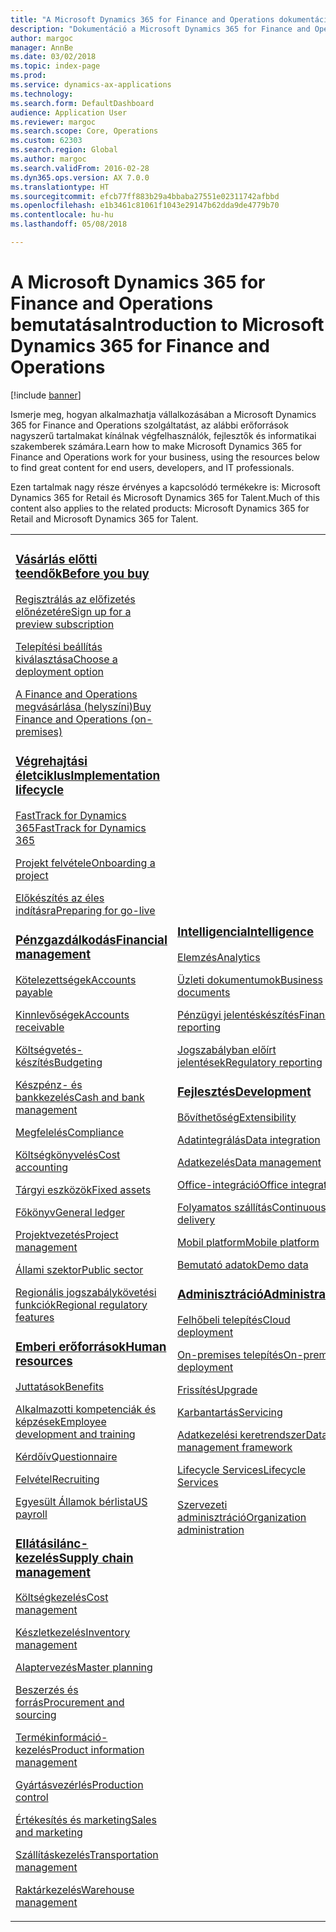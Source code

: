 ```yaml
---
title: "A Microsoft Dynamics 365 for Finance and Operations dokumentációja"
description: "Dokumentáció a Microsoft Dynamics 365 for Finance and Operations szolgáltatáshoz."
author: margoc
manager: AnnBe
ms.date: 03/02/2018
ms.topic: index-page
ms.prod: 
ms.service: dynamics-ax-applications
ms.technology: 
ms.search.form: DefaultDashboard
audience: Application User
ms.reviewer: margoc
ms.search.scope: Core, Operations
ms.custom: 62303
ms.search.region: Global
ms.author: margoc
ms.search.validFrom: 2016-02-28
ms.dyn365.ops.version: AX 7.0.0
ms.translationtype: HT
ms.sourcegitcommit: efcb77ff883b29a4bbaba27551e02311742afbbd
ms.openlocfilehash: e1b3461c81061f1043e29147b62dda9de4779b70
ms.contentlocale: hu-hu
ms.lasthandoff: 05/08/2018

---
```


# <a name="introduction-to-microsoft-dynamics-365-for-finance-and-operations"></a><span data-ttu-id="edb64-103">A Microsoft Dynamics 365 for Finance and Operations bemutatása</span><span class="sxs-lookup"><span data-stu-id="edb64-103">Introduction to Microsoft Dynamics 365 for Finance and Operations</span></span>
[!include [banner](includes/banner.md)]

<span data-ttu-id="edb64-104">Ismerje meg, hogyan alkalmazhatja vállalkozásában a Microsoft Dynamics 365 for Finance and Operations szolgáltatást, az alábbi erőforrások nagyszerű tartalmakat kínálnak végfelhasználók, fejlesztők és informatikai szakemberek számára.</span><span class="sxs-lookup"><span data-stu-id="edb64-104">Learn how to make Microsoft Dynamics 365 for Finance and Operations work for your business, using the resources below to find great content for end users, developers, and IT professionals.</span></span> 

<span data-ttu-id="edb64-105">Ezen tartalmak nagy része érvényes a kapcsolódó termékekre is: Microsoft Dynamics 365 for Retail és Microsoft Dynamics 365 for Talent.</span><span class="sxs-lookup"><span data-stu-id="edb64-105">Much of this content also applies to the related products: Microsoft Dynamics 365 for Retail and Microsoft Dynamics 365 for Talent.</span></span> 

<table>
<colgroup>
<col width="33%" />
<col width="33%" />
<col width="33%" />
</colgroup>
<tbody>
<tr class="odd">
<td>
<h3><span data-ttu-id="edb64-106"><a href="get-started/before-you-buy.md">Vásárlás előtti teendők</a></span><span class="sxs-lookup"><span data-stu-id="edb64-106"><a href="get-started/before-you-buy.md">Before you buy</a></span></span></h3>
<p><span data-ttu-id="edb64-107"><a href="../dev-itpro/dev-tools/sign-up-preview-subscription.md">Regisztrálás az előfizetés előnézetére</a></span><span class="sxs-lookup"><span data-stu-id="edb64-107"><a href="../dev-itpro/dev-tools/sign-up-preview-subscription.md">Sign up for a preview subscription</a></span></span></p>
 <p><span data-ttu-id="edb64-108"><a href="../dev-itpro/deployment/choose-deployment-type.md">Telepítési beállítás kiválasztása</a></span><span class="sxs-lookup"><span data-stu-id="edb64-108"><a href="../dev-itpro/deployment/choose-deployment-type.md">Choose a deployment option</a></span></span></p>
 <p><span data-ttu-id="edb64-109"><a href="get-started/purchase-on-premises.md">A Finance and Operations megvásárlása (helyszíni)</a></span><span class="sxs-lookup"><span data-stu-id="edb64-109"><a href="get-started/purchase-on-premises.md">Buy Finance and Operations (on-premises)</a></span></span></p>

<h3><span data-ttu-id="edb64-110"><a href="imp-lifecycle/implementation-lifecycle.md">Végrehajtási életciklus</a></span><span class="sxs-lookup"><span data-stu-id="edb64-110"><a href="imp-lifecycle/implementation-lifecycle.md">Implementation lifecycle</a></span></span></h3>
<p><span data-ttu-id="edb64-111"><a href="get-started/fasttrack-dynamics-365-overview.md">FastTrack for Dynamics 365</a></span><span class="sxs-lookup"><span data-stu-id="edb64-111"><a href="get-started/fasttrack-dynamics-365-overview.md">FastTrack for Dynamics 365</a></span></span></p>
<p><span data-ttu-id="edb64-112"><a href="imp-lifecycle/onboard.md">Projekt felvétele</a></span><span class="sxs-lookup"><span data-stu-id="edb64-112"><a href="imp-lifecycle/onboard.md">Onboarding a project</a></span></span></p>
<p><span data-ttu-id="edb64-113"><a href="imp-lifecycle/prepare-go-live.md">Előkészítés az éles indításra</a></span><span class="sxs-lookup"><span data-stu-id="edb64-113"><a href="imp-lifecycle/prepare-go-live.md">Preparing for go-live</a></span></span></p>
  
<h3><span data-ttu-id="edb64-114"><a href="../financials/index.md">Pénzgazdálkodás</a></span><span class="sxs-lookup"><span data-stu-id="edb64-114"><a href="../financials/index.md">Financial management</a></span></span></h3>
<p><span data-ttu-id="edb64-115"><a href="../financials/accounts-payable/accounts-payable.md">Kötelezettségek</a></span><span class="sxs-lookup"><span data-stu-id="edb64-115"><a href="../financials/accounts-payable/accounts-payable.md">Accounts payable</a></span></span></p>
<p><span data-ttu-id="edb64-116"><a href="../financials/accounts-receivable/accounts-receivable.md">Kinnlevőségek</a></span><span class="sxs-lookup"><span data-stu-id="edb64-116"><a href="../financials/accounts-receivable/accounts-receivable.md">Accounts receivable</a></span></span></p>
<p><span data-ttu-id="edb64-117"><a href="../financials/budgeting/budgeting-overview.md">Költségvetés-készítés</a></span><span class="sxs-lookup"><span data-stu-id="edb64-117"><a href="../financials/budgeting/budgeting-overview.md">Budgeting</a></span></span></p>
<p><span data-ttu-id="edb64-118"><a href="../financials/cash-bank-management/cash-bank-management.md">Készpénz- és bankkezelés</a></span><span class="sxs-lookup"><span data-stu-id="edb64-118"><a href="../financials/cash-bank-management/cash-bank-management.md">Cash and bank management</a></span></span></p>
<p><span data-ttu-id="edb64-119"><a href="../financials/general-ledger/audit-policy-rules.md">Megfelelés</a></span><span class="sxs-lookup"><span data-stu-id="edb64-119"><a href="../financials/general-ledger/audit-policy-rules.md">Compliance</a></span></span></p>
<p><span data-ttu-id="edb64-120"><a href="../financials/cost-accounting/cost-accounting-home-page.md">Költségkönyvelés</a></span><span class="sxs-lookup"><span data-stu-id="edb64-120"><a href="../financials/cost-accounting/cost-accounting-home-page.md">Cost accounting</a></span></span></p>
<p><span data-ttu-id="edb64-121"><a href="../financials/fixed-assets/fixed-assets.md">Tárgyi eszközök</a></span><span class="sxs-lookup"><span data-stu-id="edb64-121"><a href="../financials/fixed-assets/fixed-assets.md">Fixed assets</a></span></span></p>
<p><span data-ttu-id="edb64-122"><a href="../financials/general-ledger/general-ledger.md">Főkönyv</a></span><span class="sxs-lookup"><span data-stu-id="edb64-122"><a href="../financials/general-ledger/general-ledger.md">General ledger</a></span></span></p>
<p><span data-ttu-id="edb64-123"><a href="../financials/project-management/overview-project-management-accounting.md">Projektvezetés</a></span><span class="sxs-lookup"><span data-stu-id="edb64-123"><a href="../financials/project-management/overview-project-management-accounting.md">Project management</a></span></span></p>
<p><span data-ttu-id="edb64-124"><a href="../financials/public-sector/public-sector-functionality.md">Állami szektor</a></span><span class="sxs-lookup"><span data-stu-id="edb64-124"><a href="../financials/public-sector/public-sector-functionality.md">Public sector</a></span></span></p>
<p><span data-ttu-id="edb64-125"><a href="../dev-itpro/lcs-solutions/country-region.md">Regionális jogszabálykövetési funkciók</a></span><span class="sxs-lookup"><span data-stu-id="edb64-125"><a href="../dev-itpro/lcs-solutions/country-region.md">Regional regulatory features</a></span></span></p>

<H3><span data-ttu-id="edb64-126"><a href="hr/hr-landing-page.md">Emberi erőforrások</a></span><span class="sxs-lookup"><span data-stu-id="edb64-126"><a href="hr/hr-landing-page.md">Human resources</a></span></span></h3>
<p><span data-ttu-id="edb64-127"><a href="../talent/manage-benefit-program.md">Juttatások</a></span><span class="sxs-lookup"><span data-stu-id="edb64-127"><a href="../talent/manage-benefit-program.md">Benefits</a></span></span></p>
<p><span data-ttu-id="edb64-128"><a href="../talent/performance-management-overview.md">Alkalmazotti kompetenciák és képzések</a></span><span class="sxs-lookup"><span data-stu-id="edb64-128"><a href="../talent/performance-management-overview.md">Employee development and training</a></span></span></p>
<p><span data-ttu-id="edb64-129"><a href="../talent/questionnaires.md">Kérdőív</a></span><span class="sxs-lookup"><span data-stu-id="edb64-129"><a href="../talent/questionnaires.md">Questionnaire</a></span></span></p>
<p><span data-ttu-id="edb64-130"><a href="hr/manage-recruiting-process.md">Felvétel</a></span><span class="sxs-lookup"><span data-stu-id="edb64-130"><a href="hr/manage-recruiting-process.md">Recruiting</a></span></span></p>
<p><span data-ttu-id="edb64-131"><a href="hr/localizations/noam-usa-payroll.md">Egyesült Államok bérlista</a></span><span class="sxs-lookup"><span data-stu-id="edb64-131"><a href="hr/localizations/noam-usa-payroll.md">US payroll</a></span></span></p>

<h3><span data-ttu-id="edb64-132"><a href="../supply-chain/index.md">Ellátásilánc-kezelés</a></span><span class="sxs-lookup"><span data-stu-id="edb64-132"><a href="../supply-chain/index.md">Supply chain management</a></span></span></h3>
<p><span data-ttu-id="edb64-133"><a href="../supply-chain/cost-management/costing-sheets.md">Költségkezelés</a></span><span class="sxs-lookup"><span data-stu-id="edb64-133"><a href="../supply-chain/cost-management/costing-sheets.md">Cost management</a></span></span></p>
<p><span data-ttu-id="edb64-134"><a href="../supply-chain/inventory/inventory-home-page.md">Készletkezelés</a></span><span class="sxs-lookup"><span data-stu-id="edb64-134"><a href="../supply-chain/inventory/inventory-home-page.md">Inventory management</a></span></span></p>
<p><span data-ttu-id="edb64-135"><a href="../supply-chain/master-planning/master-plans.md">Alaptervezés</a></span><span class="sxs-lookup"><span data-stu-id="edb64-135"><a href="../supply-chain/master-planning/master-plans.md">Master planning</a></span></span></p>
<p><span data-ttu-id="edb64-136"><a href="../supply-chain/procurement/procurement-sourcing-overview.md">Beszerzés és forrás</a></span><span class="sxs-lookup"><span data-stu-id="edb64-136"><a href="../supply-chain/procurement/procurement-sourcing-overview.md">Procurement and sourcing</a></span></span></p>
<p><span data-ttu-id="edb64-137"><a href="../supply-chain/pim/product-information.md">Termékinformáció-kezelés</a></span><span class="sxs-lookup"><span data-stu-id="edb64-137"><a href="../supply-chain/pim/product-information.md">Product information management</a></span></span></p>
<p><span data-ttu-id="edb64-138"><a href="../supply-chain/production-control/production-process-overview.md">Gyártásvezérlés</a></span><span class="sxs-lookup"><span data-stu-id="edb64-138"><a href="../supply-chain/production-control/production-process-overview.md">Production control</a></span></span></p>
<p><span data-ttu-id="edb64-139"><a href="../supply-chain/sales-marketing/overview-sales-marketing.md">Értékesítés és marketing</a></span><span class="sxs-lookup"><span data-stu-id="edb64-139"><a href="../supply-chain/sales-marketing/overview-sales-marketing.md">Sales and marketing</a></span></span></p>
<p><span data-ttu-id="edb64-140"><a href="../supply-chain/transportation/transportation-management-overview.md">Szállításkezelés</a></span><span class="sxs-lookup"><span data-stu-id="edb64-140"><a href="../supply-chain/transportation/transportation-management-overview.md">Transportation management</a></span></span></p>
<p><span data-ttu-id="edb64-141"><a href="../supply-chain/warehousing/warehouse-configuration.md">Raktárkezelés</a></span><span class="sxs-lookup"><span data-stu-id="edb64-141"><a href="../supply-chain/warehousing/warehouse-configuration.md">Warehouse management</a></span></span></p>

</td>
<td>
<h3><span data-ttu-id="edb64-142"><a href="../dev-itpro/analytics/bi-reporting-home-page.md">Intelligencia</a></span><span class="sxs-lookup"><span data-stu-id="edb64-142"><a href="../dev-itpro/analytics/bi-reporting-home-page.md">Intelligence</a></span></span></h3>
<p><span data-ttu-id="edb64-143"><a href="../dev-itpro/analytics/analytics.md">Elemzés</a></span><span class="sxs-lookup"><span data-stu-id="edb64-143"><a href="../dev-itpro/analytics/analytics.md">Analytics</a></span></span></p>
 <p><span data-ttu-id="edb64-144"><a href="../dev-itpro/analytics/document-reporting-services.md">Üzleti dokumentumok</a></span><span class="sxs-lookup"><span data-stu-id="edb64-144"><a href="../dev-itpro/analytics/document-reporting-services.md">Business documents</a></span></span></p>
<p><span data-ttu-id="edb64-145"><a href="../dev-itpro/analytics/financial-reporting-intro.md">Pénzügyi jelentéskészítés</a></span><span class="sxs-lookup"><span data-stu-id="edb64-145"><a href="../dev-itpro/analytics/financial-reporting-intro.md">Financial reporting</a></span></span></p>
<p><span data-ttu-id="edb64-146"><a href="../dev-itpro/analytics/general-electronic-reporting.md">Jogszabályban előírt jelentések</a></span><span class="sxs-lookup"><span data-stu-id="edb64-146"><a href="../dev-itpro/analytics/general-electronic-reporting.md">Regulatory reporting</a></span></span></p>



<h3><span data-ttu-id="edb64-147"><a href="../dev-itpro/dev-tools/developer-home-page.md">Fejlesztés</span><span class="sxs-lookup"><span data-stu-id="edb64-147"><a href="../dev-itpro/dev-tools/developer-home-page.md">Development</span></span></h3>
<p><span data-ttu-id="edb64-148"><a href="../dev-itpro/extensibility/extensibility-home-page.md">Bővíthetőség</a></span><span class="sxs-lookup"><span data-stu-id="edb64-148"><a href="../dev-itpro/extensibility/extensibility-home-page.md">Extensibility</a></span></span></p>

<p><span data-ttu-id="edb64-149"><a href="../dev-itpro/data-entities/integration-overview.md">Adatintegrálás</a></span><span class="sxs-lookup"><span data-stu-id="edb64-149"><a href="../dev-itpro/data-entities/integration-overview.md">Data integration</a></span></span></p>
<p><span data-ttu-id="edb64-150"><a href="../dev-itpro/data-entities/data-entities.md">Adatkezelés</a></span><span class="sxs-lookup"><span data-stu-id="edb64-150"><a href="../dev-itpro/data-entities/data-entities.md">Data management</a></span></span></p>

<p><span data-ttu-id="edb64-151"><a href="../dev-itpro/office-integration/office-integration.md">Office-integráció</a></span><span class="sxs-lookup"><span data-stu-id="edb64-151"><a href="../dev-itpro/office-integration/office-integration.md">Office integration</a></span></span></p>
<p><span data-ttu-id="edb64-152"><a href="../dev-itpro/dev-tools/continuous-delivery-home-page.md">Folyamatos szállítás</a></span><span class="sxs-lookup"><span data-stu-id="edb64-152"><a href="../dev-itpro/dev-tools/continuous-delivery-home-page.md">Continuous delivery</a></span></span></p>
<p><span data-ttu-id="edb64-153"><a href="../dev-itpro/mobile-apps/platform/mobile-platform-home-page.md">Mobil platform</a></span><span class="sxs-lookup"><span data-stu-id="edb64-153"><a href="../dev-itpro/mobile-apps/platform/mobile-platform-home-page.md">Mobile platform</a></span></span></p>
<p><span data-ttu-id="edb64-154"><a href="get-started/demo-data.md">Bemutató adatok</a></span><span class="sxs-lookup"><span data-stu-id="edb64-154"><a href="get-started/demo-data.md">Demo data</a></span></span></p>

<h3><span data-ttu-id="edb64-155"><a href="../dev-itpro/sysadmin/system-administration-home-page.md">Adminisztráció</span><span class="sxs-lookup"><span data-stu-id="edb64-155"><a href="../dev-itpro/sysadmin/system-administration-home-page.md">Administration</span></span></h3>
<p><span data-ttu-id="edb64-156"><a href="../dev-itpro/deployment/cloud-deployment-overview.md">Felhőbeli telepítés</a></span><span class="sxs-lookup"><span data-stu-id="edb64-156"><a href="../dev-itpro/deployment/cloud-deployment-overview.md">Cloud deployment</a></span></span></p>
<p><span data-ttu-id="edb64-157"><a href="../dev-itpro/deployment/on-premises-deployment-landing-page.md">On-premises telepítés</a></span><span class="sxs-lookup"><span data-stu-id="edb64-157"><a href="../dev-itpro/deployment/on-premises-deployment-landing-page.md">On-premises deployment</a></span></span></p>
<p><span data-ttu-id="edb64-158"><a href="../dev-itpro/migration-upgrade/upgrade-home-page.md">Frissítés</a></span><span class="sxs-lookup"><span data-stu-id="edb64-158"><a href="../dev-itpro/migration-upgrade/upgrade-home-page.md">Upgrade</a></span></span></p>
<p><span data-ttu-id="edb64-159"><a href="../dev-itpro/dev-tools/continuous-delivery-home-page.md#servicing">Karbantartás</a></span><span class="sxs-lookup"><span data-stu-id="edb64-159"><a href="../dev-itpro/dev-tools/continuous-delivery-home-page.md#servicing">Servicing</a></span></span></p>
<p><span data-ttu-id="edb64-160"><a href="../dev-itpro/data-entities/data-entities.md">Adatkezelési keretrendszer</a></span><span class="sxs-lookup"><span data-stu-id="edb64-160"><a href="../dev-itpro/data-entities/data-entities.md">Data management framework</a></span></span></p>
<p><span data-ttu-id="edb64-161"><a href="../dev-itpro/lifecycle-services/lcs.md">Lifecycle Services</a></span><span class="sxs-lookup"><span data-stu-id="edb64-161"><a href="../dev-itpro/lifecycle-services/lcs.md">Lifecycle Services</a></span></span></p>
<p><span data-ttu-id="edb64-162"><a href="organization-administration/organization-administration-home-page.md">Szervezeti adminisztráció</a></span><span class="sxs-lookup"><span data-stu-id="edb64-162"><a href="organization-administration/organization-administration-home-page.md">Organization administration</a></span></span></p>
</td>
<td>
<h3><span data-ttu-id="edb64-163">Kapcsolódó termékek</span><span class="sxs-lookup"><span data-stu-id="edb64-163">Related products</span></span></h3>
<h4><span data-ttu-id="edb64-164"><a href="../talent/index.md">Dynamics 365 for Talent</a></span><span class="sxs-lookup"><span data-stu-id="edb64-164"><a href="../talent/index.md">Dynamics 365 for Talent</a></span></span></h4>
<p><span data-ttu-id="edb64-165"><a href="../talent/manage-benefit-program.md">Juttatások</a></span><span class="sxs-lookup"><span data-stu-id="edb64-165"><a href="../talent/manage-benefit-program.md">Benefits</a></span></span></p>
<p><span data-ttu-id="edb64-166"><a href="../talent/performance-management-overview.md">Alkalmazotti kompetenciák és képzések</a></span><span class="sxs-lookup"><span data-stu-id="edb64-166"><a href="../talent/performance-management-overview.md">Employee development and training</a></span></span></p>
<p><span data-ttu-id="edb64-167"><a href="../talent/questionnaires.md">Kérdőív</a></span><span class="sxs-lookup"><span data-stu-id="edb64-167"><a href="../talent/questionnaires.md">Questionnaire</a></span></span></p>

<h4><span data-ttu-id="edb64-168"><a href="../retail/index.md">Dynamics 365 for Retail</a></span><span class="sxs-lookup"><span data-stu-id="edb64-168"><a href="../retail/index.md">Dynamics 365 for Retail</a></span></span></h4>
<p><span data-ttu-id="edb64-169"><a href="../retail/call-center-functionality.md">Hívásközpont</span><span class="sxs-lookup"><span data-stu-id="edb64-169"><a href="../retail/call-center-functionality.md">Call center</span></span></p>
<p><span data-ttu-id="edb64-170"><a href="../retail/define-maintain-retail-channels.md">Csatorna beállítása és kezelése</span><span class="sxs-lookup"><span data-stu-id="edb64-170"><a href="../retail/define-maintain-retail-channels.md">Channel setup and management</span></span></p>
<p><span data-ttu-id="edb64-171"><a href="../retail/retail-peripherals-overview.md">MPOS és Cloud POS</span><span class="sxs-lookup"><span data-stu-id="edb64-171"><a href="../retail/retail-peripherals-overview.md">MPOS and Cloud POS</span></span></p>
<p><span data-ttu-id="edb64-172"><a href="../retail/dev-itpro/dev-retail-home-page.md">Retail fejlesztő és felügyelet</span><span class="sxs-lookup"><span data-stu-id="edb64-172"><a href="../retail/dev-itpro/dev-retail-home-page.md">Retail developer and administration</span></span></p>

</td>
</tr>

</tbody>
</table>

